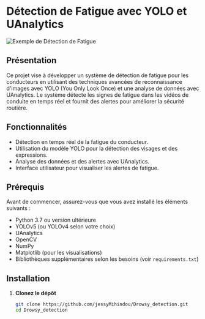 # Détection de Fatigue avec YOLO et UAnalytics


![Exemple de Détection de Fatigue](images/detection_fatigue_example.png)


## Présentation

Ce projet vise à développer un système de détection de fatigue pour les conducteurs en utilisant des techniques avancées de reconnaissance d'images avec YOLO (You Only Look Once) et une analyse de données avec UAnalytics. Le système détecte les signes de fatigue dans les vidéos de conduite en temps réel et fournit des alertes pour améliorer la sécurité routière.

## Fonctionnalités

- Détection en temps réel de la fatigue du conducteur.
- Utilisation du modèle YOLO pour la détection des visages et des expressions.
- Analyse des données et des alertes avec UAnalytics.
- Interface utilisateur pour visualiser les alertes de fatigue.

## Prérequis

Avant de commencer, assurez-vous que vous avez installé les éléments suivants :

- Python 3.7 ou version ultérieure
- YOLOv5 (ou YOLOv4 selon votre choix)
- UAnalytics
- OpenCV
- NumPy
- Matplotlib (pour les visualisations)
- Bibliothèques supplémentaires selon les besoins (voir `requirements.txt`)

## Installation

1. **Clonez le dépôt**

   ```bash
   git clone https://github.com/jessyMihindou/Drowsy_detection.git
   cd Drowsy_detection
